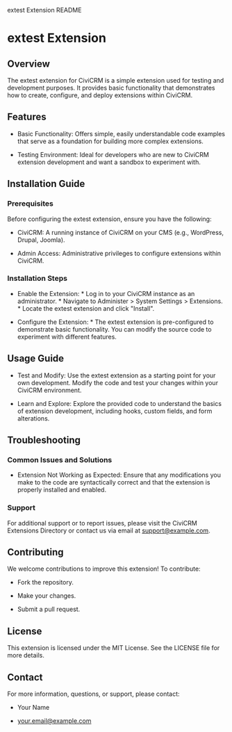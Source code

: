 extest Extension README
# extest Extension

## Overview

The extest extension for CiviCRM is a simple extension used for testing and development purposes. It provides basic functionality that demonstrates how to create, configure, and deploy extensions within CiviCRM.

## Features

* Basic Functionality: Offers simple, easily understandable code examples that serve as a foundation for building more complex extensions.

* Testing Environment: Ideal for developers who are new to CiviCRM extension development and want a sandbox to experiment with.

## Installation Guide

### Prerequisites

Before configuring the extest extension, ensure you have the following:

* CiviCRM: A running instance of CiviCRM on your CMS (e.g., WordPress, Drupal, Joomla).

* Admin Access: Administrative privileges to configure extensions within CiviCRM.

### Installation Steps

* Enable the Extension: * Log in to your CiviCRM instance as an administrator. * Navigate to Administer > System Settings > Extensions. * Locate the extest extension and click "Install".

* Configure the Extension: * The extest extension is pre-configured to demonstrate basic functionality. You can modify the source code to experiment with different features.

## Usage Guide

* Test and Modify: Use the extest extension as a starting point for your own development. Modify the code and test your changes within your CiviCRM environment.

* Learn and Explore: Explore the provided code to understand the basics of extension development, including hooks, custom fields, and form alterations.

## Troubleshooting

### Common Issues and Solutions

* Extension Not Working as Expected: Ensure that any modifications you make to the code are syntactically correct and that the extension is properly installed and enabled.

### Support

For additional support or to report issues, please visit the CiviCRM Extensions Directory or contact us via email at support@example.com.

## Contributing

We welcome contributions to improve this extension! To contribute:

* Fork the repository.

* Make your changes.

* Submit a pull request.

## License

This extension is licensed under the MIT License. See the LICENSE file for more details.

## Contact

For more information, questions, or support, please contact:

* Your Name

* your.email@example.com
